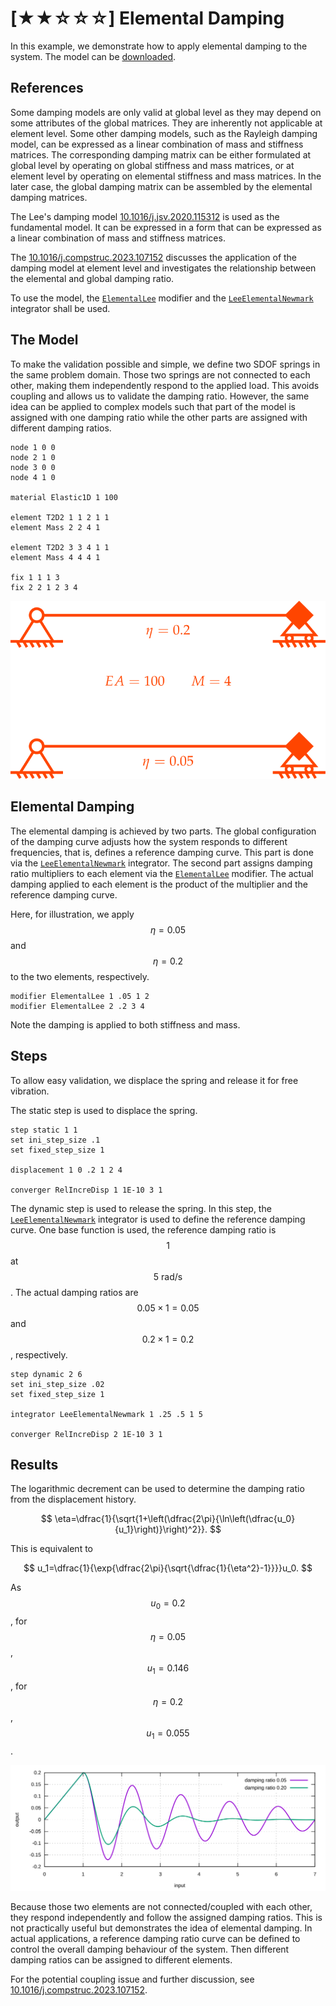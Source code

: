 # [★★☆☆☆] Elemental Damping

In this example, we demonstrate how to apply elemental damping to the system.
The model can be [downloaded](elemental-damping.sp).

## References

Some damping models are only valid at global level as they may depend on some attributes of the global matrices.
They are inherently not applicable at element level.
Some other damping models, such as the Rayleigh damping model, can be expressed as a linear combination of mass and
stiffness matrices.
The corresponding damping matrix can be either formulated at global level by operating on global stiffness and mass
matrices, or at element level by operating on elemental stiffness and mass matrices.
In the later case, the global damping matrix can be assembled by the elemental damping matrices.

The Lee's damping model [10.1016/j.jsv.2020.115312](https://doi.org/10.1016/j.jsv.2020.115312) is used as the
fundamental model.
It can be expressed in a form that can be expressed as a linear combination of mass and stiffness matrices.

The [10.1016/j.compstruc.2023.107152](https://doi.org/10.1016/j.compstruc.2023.107152) discusses the application of the
damping model at element level and investigates the relationship between the elemental and global damping ratio.

To use the model, the [`ElementalLee`](../../../Library/Element/Modifier/ElementalLee.md) modifier and
the [`LeeElementalNewmark`](../../../Library/Integrator/Implicit/Newmark/LeeElementalNewmark.md) integrator shall be used.

## The Model

To make the validation possible and simple, we define two SDOF springs in the same problem domain.
Those two springs are not connected to each other, making them independently respond to the applied load.
This avoids coupling and allows us to validate the damping ratio.
However, the same idea can be applied to complex models such that part of the model is assigned with one damping ratio
while the other parts are assigned with different damping ratios.

```text
node 1 0 0
node 2 1 0
node 3 0 0
node 4 1 0

material Elastic1D 1 100

element T2D2 1 1 2 1 1
element Mass 2 2 4 1

element T2D2 3 3 4 1 1
element Mass 4 4 4 1

fix 1 1 1 3
fix 2 2 1 2 3 4
```

![elemental damping](elemental-damping.svg)

## Elemental Damping

The elemental damping is achieved by two parts.
The global configuration of the damping curve adjusts how the system responds to different frequencies, that is, defines
a reference damping curve.
This part is done via the [`LeeElementalNewmark`](../../../Library/Integrator/Implicit/Newmark/LeeElementalNewmark.md)
integrator.
The second part assigns damping ratio multipliers to each element via
the [`ElementalLee`](../../../Library/Element/Modifier/ElementalLee.md) modifier.
The actual damping applied to each element is the product of the multiplier and the reference damping curve.

Here, for illustration, we apply $$\eta=0.05$$ and $$\eta=0.2$$ to the two elements, respectively.

```text
modifier ElementalLee 1 .05 1 2
modifier ElementalLee 2 .2 3 4
```

Note the damping is applied to both stiffness and mass.

## Steps

To allow easy validation, we displace the spring and release it for free vibration.

The static step is used to displace the spring.

```text
step static 1 1
set ini_step_size .1
set fixed_step_size 1

displacement 1 0 .2 1 2 4

converger RelIncreDisp 1 1E-10 3 1
```

The dynamic step is used to release the spring.
In this step, the [`LeeElementalNewmark`](../../../Library/Integrator/Implicit/Newmark/LeeElementalNewmark.md)
integrator is used to define the reference damping curve.
One base function is used, the reference damping ratio is $$1$$ at $$5~\text{rad/s}$$.
The actual damping ratios are $$0.05\times1=0.05$$ and $$0.2\times1=0.2$$, respectively.

```text
step dynamic 2 6
set ini_step_size .02
set fixed_step_size 1

integrator LeeElementalNewmark 1 .25 .5 1 5

converger RelIncreDisp 2 1E-10 3 1
```

## Results

The logarithmic decrement can be used to determine the damping ratio from the displacement history.

$$
\eta=\dfrac{1}{\sqrt{1+\left(\dfrac{2\pi}{\ln\left(\dfrac{u_0}{u_1}\right)}\right)^2}}.
$$

This is equivalent to

$$
u_1=\dfrac{1}{\exp{\dfrac{2\pi}{\sqrt{\dfrac{1}{\eta^2}-1}}}}u_0.
$$

As $$u_0=0.2$$, for $$\eta=0.05$$, $$u_1=0.146$$, for $$\eta=0.2$$, $$u_1=0.055$$.

![displacement history](elemental-damping-ex.svg)

Because those two elements are not connected/coupled with each other, they respond independently and follow the assigned
damping ratios.
This is not practically useful but demonstrates the idea of elemental damping.
In actual applications, a reference damping ratio curve can be defined to control the overall damping behaviour of the
system.
Then different damping ratios can be assigned to different elements.

For the potential coupling issue and further discussion,
see [10.1016/j.compstruc.2023.107152](https://doi.org/10.1016/j.compstruc.2023.107152).

